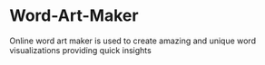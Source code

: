 # Word-Art-Maker
Online word art maker is used to create amazing and unique word visualizations providing quick insights

